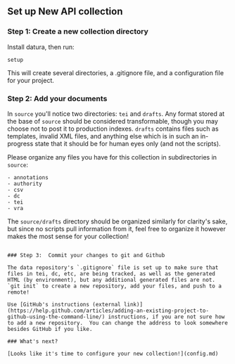 ## Set up New API collection

### Step 1:  Create a new collection directory

Install datura, then run:

```
setup
```

This will create several directories, a .gitignore file, and a configuration file for your project.

### Step 2:  Add your documents

In `source` you'll notice two directories: `tei` and `drafts`.  Any format stored at the base of `source` should be considered transformable, though you may choose not to post it to production indexes.  `drafts` contains files such as templates, invalid XML files, and anything else which is in such an in-progress state that it should be for human eyes only (and not the scripts).

Please organize any files you have for this collection in subdirectories in `source`:

```
- annotations
- authority
- csv
- dc
- tei
- vra
```

The `source/drafts` directory should be organized similarly for clarity's sake, but since no scripts pull information from it, feel free to organize it however makes the most sense for your collection!


```

### Step 3:  Commit your changes to git and Github

The data repository's `.gitignore` file is set up to make sure that files in tei, dc, etc, are being tracked, as well as the generated HTML (by environment), but any additional generated files are not.  `git init` to create a new repository, add your files, and push to a remote!

Use [GitHub's instructions (external link)](https://help.github.com/articles/adding-an-existing-project-to-github-using-the-command-line/) instructions, if you are not sure how to add a new repository.  You can change the address to look somewhere besides GitHub if you like.

### What's next?

[Looks like it's time to configure your new collection!](config.md)
